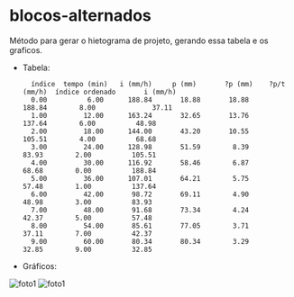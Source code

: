 # blocos-alternados
Método para gerar o hietograma de projeto, gerando essa tabela e os graficos.

* Tabela:

        índice  tempo (min)	  i (mm/h)	   p (mm)	    ?p (mm)	   ?p/t (mm/h)  índice ordenado       i (mm/h)
        0.00	      6.00	    188.84	     18.88	     18.88	    188.84	      8.00              37.11
        1.00	     12.00	    163.24	     32.65	     13.76	    137.64	      6.00	        48.98
        2.00	     18.00	    144.00	     43.20	     10.55	    105.51	      4.00	        68.68
        3.00	     24.00	    128.98	     51.59	      8.39	     83.93	      2.00	        105.51
        4.00	     30.00	    116.92	     58.46	      6.87	     68.68	      0.00	        188.84
        5.00	     36.00	    107.01	     64.21	      5.75	     57.48	      1.00	        137.64
        6.00	     42.00	     98.72	     69.11	      4.90	     48.98	      3.00	        83.93
        7.00	     48.00	     91.68	     73.34	      4.24	     42.37	      5.00	        57.48
        8.00	     54.00	     85.61	     77.05	      3.71	     37.11	      7.00	        42.37
        9.00	     60.00	     80.34	     80.34	      3.29	     32.85	      9.00	        32.85

* Gráficos:

![foto1](blocos-alternados/post4-img1.png)
![foto1]({blocos-alternados/post4-img2.png)
